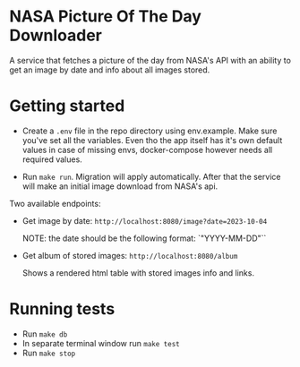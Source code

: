 # NASA Picture Of The Day Downloader

A service that fetches a picture of the day from NASA's API with an ability to get an image by date and info about all images stored.

# Getting started

- Create a `.env` file in the repo directory using env.example. Make sure you've set all the variables. Even tho the app itself has it's own default values in case of missing envs, docker-compose however needs all required values.

- Run `make run`. Migration will apply automatically. After that the service will make an initial image download from NASA's api.

Two available endpoints:
- Get image by date:
    `http://localhost:8080/image?date=2023-10-04`


    NOTE: the date should be the following format: `"YYYY-MM-DD"``


- Get album of stored images:
    `http://localhost:8080/album`

    Shows a rendered html table with stored images info and links.

# Running tests

- Run `make db`
- In separate terminal window run `make test`
- Run `make stop`

